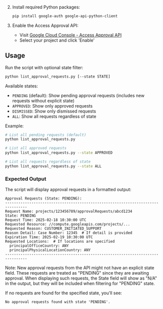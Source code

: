 2. Install required Python packages:
   ```bash
   pip install google-auth google-api-python-client
   ```

3. Enable the Access Approval API:
   - Visit [Google Cloud Console - Access Approval API](https://console.cloud.google.com/apis/library/accessapproval.googleapis.com)
   - Select your project and click 'Enable'

## Usage

Run the script with optional state filter:
```bash
python list_approval_requests.py [--state STATE]
```

Available states:
- `PENDING` (default): Show pending approval requests (includes new requests without explicit state)
- `APPROVED`: Show only approved requests
- `DISMISSED`: Show only dismissed requests
- `ALL`: Show all requests regardless of state

Example:
```bash
# List all pending requests (default)
python list_approval_requests.py

# List all approved requests
python list_approval_requests.py --state APPROVED

# List all requests regardless of state
python list_approval_requests.py --state ALL
```

### Expected Output

The script will display approval requests in a formatted output:
```
Approval Requests (State: PENDING):
--------------------------------------------------------------------------------
Request Name: projects/123456789/approvalRequests/abcd1234
State: PENDING
Request Time: 2025-02-18 10:30:00 UTC
Requested Resource: //compute.googleapis.com/projects/...
Requested Reason: CUSTOMER_INITIATED_SUPPORT
Reason Detail: Case Number: 12345  # If detail is provided
Expiration Time: 2025-02-19 10:30:00 UTC
Requested Locations:  # If locations are specified
  principalOfficeCountry: ANY
  principalPhysicalLocationCountry: ANY
--------------------------------------------------------------------------------
```

Note: New approval requests from the API might not have an explicit state field. These requests are treated as "PENDING" since they are awaiting approval. When displaying such requests, the State field will show as "N/A" in the output, but they will be included when filtering for "PENDING" state.

If no requests are found for the specified state, you'll see:
```
No approval requests found with state 'PENDING'.